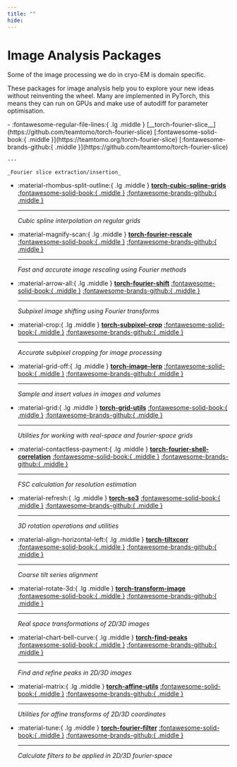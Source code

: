 ```yaml
---
title: ""
hide:
---
```

# Image Analysis Packages

Some of the image processing we do in cryo-EM is domain specific. 

These packages for image analysis help you to explore your new ideas without reinventing the wheel. 
Many are implemented in PyTorch, this means they can run on GPUs and make use of autodiff
for parameter optimisation.

<div class="grid cards" markdown>
-   :fontawesome-regular-file-lines:{ .lg .middle } [__torch-fourier-slice__](https://github.com/teamtomo/torch-fourier-slice) [:fontawesome-solid-book:{ .middle }](https://teamtomo.org/torch-fourier-slice) [:fontawesome-brands-github:{ .middle }](https://github.com/teamtomo/torch-fourier-slice)

    ---

    _Fourier slice extraction/insertion_

-   :material-rhombus-split-outline:{ .lg .middle } [__torch-cubic-spline-grids__](https://github.com/teamtomo/torch-cubic-spline-grids) [:fontawesome-solid-book:{ .middle }](https://teamtomo.org/torch-cubic-spline-grids) [:fontawesome-brands-github:{ .middle }](https://github.com/teamtomo/torch-cubic-spline-grids)

    ---

    _Cubic spline interpolation on regular grids_

-   :material-magnify-scan:{ .lg .middle } [__torch-fourier-rescale__](https://github.com/teamtomo/torch-fourier-rescale) [:fontawesome-solid-book:{ .middle }](https://teamtomo.org/torch-fourier-rescale) [:fontawesome-brands-github:{ .middle }](https://github.com/teamtomo/torch-fourier-rescale)

    ---

    _Fast and accurate image rescaling using Fourier methods_

-   :material-arrow-all:{ .lg .middle } [__torch-fourier-shift__](https://github.com/teamtomo/torch-fourier-shift) [:fontawesome-solid-book:{ .middle }](https://teamtomo.org/torch-fourier-shift) [:fontawesome-brands-github:{ .middle }](https://github.com/teamtomo/torch-fourier-shift)

    ---

    _Subpixel image shifting using Fourier transforms_

-   :material-crop:{ .lg .middle } [__torch-subpixel-crop__](https://github.com/teamtomo/torch-subpixel-crop) [:fontawesome-solid-book:{ .middle }](https://teamtomo.org/torch-subpixel-crop) [:fontawesome-brands-github:{ .middle }](https://github.com/teamtomo/torch-subpixel-crop)

    ---

    _Accurate subpixel cropping for image processing_

-   :material-grid-off:{ .lg .middle } [__torch-image-lerp__](https://github.com/teamtomo/torch-image-lerp) [:fontawesome-solid-book:{ .middle }](https://teamtomo.org/torch-image-lerp) [:fontawesome-brands-github:{ .middle }](https://github.com/teamtomo/torch-image-lerp)

    ---

    _Sample and insert values in images and volumes_

-   :material-grid:{ .lg .middle } [__torch-grid-utils__](https://github.com/teamtomo/torch-grid-utils) [:fontawesome-solid-book:{ .middle }](https://teamtomo.org/torch-grid-utils) [:fontawesome-brands-github:{ .middle }](https://github.com/teamtomo/torch-grid-utils)

    ---

    _Utilities for working with real-space and fourier-space grids_

-   :material-contactless-payment:{ .lg .middle } [__torch-fourier-shell-correlation__](https://github.com/teamtomo/torch-fourier-shell-correlation) [:fontawesome-solid-book:{ .middle }](https://teamtomo.org/torch-fourier-shell-correlation) [:fontawesome-brands-github:{ .middle }](https://github.com/teamtomo/torch-fourier-shell-correlation)

    ---

    _FSC calculation for resolution estimation_

-   :material-refresh:{ .lg .middle } [__torch-so3__](https://github.com/teamtomo/torch-so3) [:fontawesome-solid-book:{ .middle }](https://teamtomo.org/torch-so3) [:fontawesome-brands-github:{ .middle }](https://github.com/teamtomo/torch-so3)

    ---

    _3D rotation operations and utilities_

-   :material-align-horizontal-left:{ .lg .middle } [__torch-tiltxcorr__](https://github.com/teamtomo/torch-tiltxcorr) [:fontawesome-solid-book:{ .middle }](https://teamtomo.org/torch-tiltxcorr) [:fontawesome-brands-github:{ .middle }](https://github.com/teamtomo/torch-tiltxcorr)

    ---

    _Coarse tilt series alignment_

-   :material-rotate-3d:{ .lg .middle } [__torch-transform-image__](https://github.com/teamtomo/torch-transform-image) [:fontawesome-solid-book:{ .middle }](https://teamtomo.org/torch-transform-image) [:fontawesome-brands-github:{ .middle }](https://github.com/teamtomo/torch-transform-image)

    ---

    _Real space transformations of 2D/3D images_

-   :material-chart-bell-curve:{ .lg .middle } [__torch-find-peaks__](https://github.com/teamtomo/torch-find-peaks) [:fontawesome-solid-book:{ .middle }](https://teamtomo.org/torch-find-peaks) [:fontawesome-brands-github:{ .middle }](https://github.com/teamtomo/torch-find-peaks)

    ---

    _Find and refine peaks in 2D/3D images_

-   :material-matrix:{ .lg .middle } [__torch-affine-utils__](https://github.com/teamtomo/torch-affine-utils) [:fontawesome-solid-book:{ .middle }](https://teamtomo.org/torch-affine-utils) [:fontawesome-brands-github:{ .middle }](https://github.com/teamtomo/torch-affine-utils)

    ---

    _Utilities for affine transforms of 2D/3D coordinates_

-   :material-tune:{ .lg .middle } [__torch-fourier-filter__](https://github.com/teamtomo/torch-fourier-filter) [:fontawesome-solid-book:{ .middle }](https://github.com/teamtomo/torch-fourier-filter) [:fontawesome-brands-github:{ .middle }](https://github.com/teamtomo/torch-fourier-filter)

    ---

    _Calculate filters to be applied in 2D/3D fourier-space_

</div>



